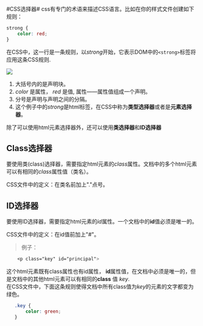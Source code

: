 #CSS选择器#
css有专门的术语来描述CSS语言。比如在你的样式文件创建如下规则：<br>
   
```css	
strong {
	color: red;
}
```

在CSS中，这一行是一条规则，以*strong*开始，它表示DOM中的`<strong>`标签将应用这条CSS规则.

![](http://p16.qhimg.com/t0144e2e0e2db64cf84.png)

1. 大括号内的是声明块。
2. *color* 是属性， *red* 是值, 属性——属性值组成一个声明。
3. 分号是声明与声明之间的分隔。
4. 这个例子中的*strong*是html标签，在CSS中称为**类型选择器**或者是**元素选择器**。

除了可以使用html元素选择器外，还可以使用**类选择器**和**ID选择器**

## Class选择器 ##
要使用类(class)选择器，需要指定html元素的*class*属性。文档中的多个html元素可以有相同的*class*属性值（类名）。

CSS文件中的定义：在类名前加上"."点号。

## ID选择器 ##
要使用ID选择器，需要指定html元素的*id*属性。一个文档中的**id**值必须是唯一的。

CSS文件中的定义：在id值前加上"#"。

>例子：
```css
	<p class="key" id="principal">
```
 这个html元素既有class属性也有id属性， **id**属性值，在文档中必须是唯一的，但是文档中的其他html元素可以有相同的**class** 值 *key*. <br>
 在CSS文件中，下面这条规则使得文档中所有class值为*key*的元素的文字都变为绿色。
 ```css
	.key {
  		color: green;
	}
```

>